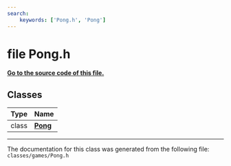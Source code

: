```yaml
---
search:
    keywords: ['Pong.h', 'Pong']
---
```


# file Pong.h

**[Go to the source code of this file.](_pong_8h_source.md)**
## Classes

|Type|Name|
|-----|-----|
|class|[**Pong**](class_pong.md)|




----------------------------------------
The documentation for this class was generated from the following file: `classes/games/Pong.h`
